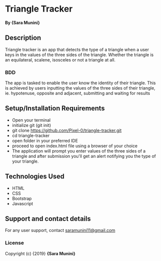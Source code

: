 # Triangle Tracker

#### By **{Sara Munini}**
## Description
Triangle tracker is an app that detects the type of a triangle when a user keys in the values of the three sides of the triangle. Whether the triangle is an equilateral, scalene, isosceles or not a triangle at all.

### BDD
The app is tasked to enable the user know the identity of their triangle. This is achieved by users inputting the values of the three sides of their triangle, ie. hypotenuse, opposite and adjacent, submitting and waiting for results

## Setup/Installation Requirements
* Open your terminal
* initialize git (git init)
* git clone https://github.com/Pixel-0/triangle-tracker.git
* cd triangle-tracker
* open folder in your preferred IDE
* proceed to open index.html file using a browser of your choice
* The application will prompt you enter values of the three sides of a triangle and after submission you'll get an alert notifying you the type of your triangle.

## Technologies Used
* HTML
* CSS
* Bootstrap
* Javascript
## Support and contact details
For any user support, contact saramunini11@gmail.com
### License
Copyright (c) {2019} **{Sara Munini}**
